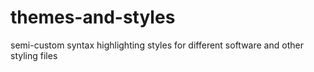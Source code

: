 # themes-and-styles
semi-custom syntax highlighting styles for different software and other styling files
